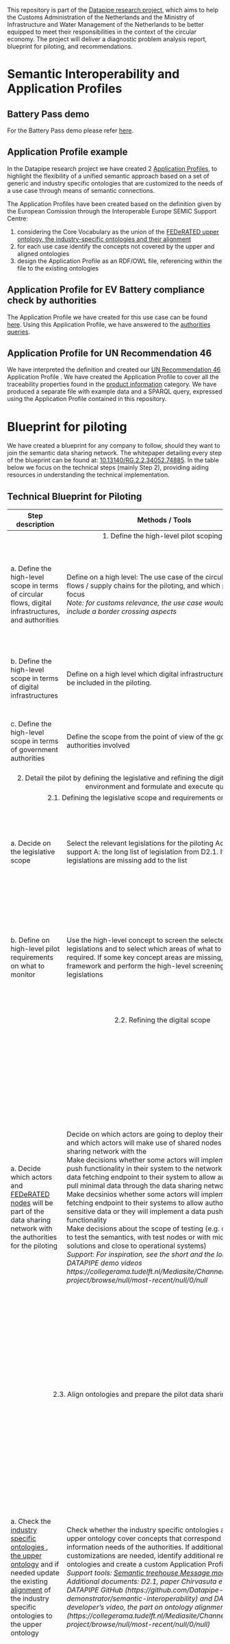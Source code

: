 This repository is part of the [Datapipe research project](https://www.tudelft.nl/tbm/onderzoek/projecten/datapipe-project), which aims to help the Customs Administration of the Netherlands and the Ministry of Infrastructure and Water Management of the Netherlands to be better equipped to meet their responsibilities in the context of the circular economy. The project will deliver a diagnostic problem analysis report, blueprint for piloting, and recommendations.

# Semantic Interoperability and Application Profiles

## Battery Pass demo

For the Battery Pass demo please refer [here](./Ontologies/Battery%20Pass/readme.md).

## Application Profile example

In the Datapipe research project we have created 2 [Application Profiles](https://joinup.ec.europa.eu/collection/semic-support-centre/application-profiles-what-are-they-and-how-model-and-reuse-them-properly-look-through-dcat-ap), to highlight the flexibility of a unified semantic approach based on a set of generic and industry specific ontologies that are customized to the needs of a use case through means of semantic connections. 

The Application Profiles have been created based on the definition given by the European Comission through the Interoperable Europe SEMIC Support Centre:
1. considering the Core Vocabulary as the union of the [FEDeRATED upper ontology, the industry-specific ontologies and their alignment](./Ontologies/README.md)
2. for each use case identify the concepts not covered by the upper and aligned ontologies
3. design the Application Profile as an RDF/OWL file, referencing within the file to the existing ontologies

## Application Profile for EV Battery compliance check by authorities

The Application Profile we have created for this use case can be found [here](./Technical%20resources/Application%20Profile%20example.ttl). Using this Application Profile, we have answered to the [authorities queries](./Authority%20Standardized%20Query%20Example.md).

## Application Profile for UN Recommendation 46

We have interpreted the definition and created our [UN Recommendation 46](https://unece.org/trade/publications/recommendation-no46-enhancing-traceability-and-transparency-sustainable-value) Application Profile . We have created the Application Profile to cover all the traceability properties found in the [product information](./UNR46%20queries/product-information.md) category. We have produced a separate file with example data and a SPARQL query, expressed using the Application Profile contained in this repository.

# Blueprint for piloting

We have created a blueprint for any company to follow, should they want to join the semantic data sharing network. The whitepaper detailing every step of the blueprint can be found at: [10.13140/RG.2.2.34052.74885](https://www.researchgate.net/publication/383659169_Government_Accessing_Business_Data_for_Compliance_Monitoring_of_Circular_Economy_DATAPIPE_White_paper?channel=doi&linkId=66d59bbdfa5e11512c47cd97&showFulltext=true). In the table below we focus on the technical steps (mainly Step 2), providing aiding resources in understanding the technical implementation.

## Technical Blueprint for Piloting

<table>
    <thead>
        <tr>
            <th>Step description</th>
            <th>Methods / Tools</th>
            <th>Example</th>
        </tr>
    </thead>
    <tbody>
        <tr>
            <td style="text-align: center;" colspan=4>  1. Define the high-level pilot scoping
        </tr>
        <tr>
            <td>a. Define the high-level scope in terms of circular flows, digital infrastructures, and authorities </td>
            <td>Define on a high level: The use case of the circular economy flows / supply chains for the piloting, and which product focus <br><i> Note: for customs relevance, the use case would need to include a border crossing aspects</i></td>
            <td> Import of cars with EV batteries from Asia to the EU (e.g. the Netherlands), use in the Netherlands and end-of-life in the Netherlands. </td>
        </tr>
        <tr>
            <td>b. Define the high-level scope in terms of digital infrastructures</td>
            <td>Define on a high level which digital infrastructures that will be included in the piloting.</td>
            <td> The business systems of the EV battery producer and of the car manufacturer.</td>
        </tr>
        <tr>
            <td>c. Define the high-level scope in terms of government authorities</td>
            <td>Define the scope from the point of view of the government authorities involved</td>
            <td>Customs in the country of import, registration authority, inspection agencies.</td>
        </tr>
        <tr>
            <td style="text-align: center;" colspan=4>  2. Detail the pilot by defining the legislative and refining the digital scope, prepare the pilot environment and formulate and execute queries
        </tr>
        <tr>
            <td style="text-align: center;" colspan=4>  2.1. Defining the legislative scope and requirements on what to monitor
        </tr>
        <tr>
            <td>a. Decide on the legislative scope</td>
            <td>Select the relevant legislations for the piloting Additional support A: the long list of legislation from D2.1. If legislations are missing add to the list </td>
            <td>The Battery regulation, The Eco-design for sustainable Products regulation and the Forced Labor regulation proposal. </td>
        </tr>
        <tr>
            <td>b. Define on high-level pilot requirements on what to monitor</td>
            <td>Use the high-level concept to screen the selected legislations and to select which areas of what to monitor are required. If some key concept areas are missing, add to the framework and perform the high-level screening of the legislations </td>
            <td>Information about the economic operators identifiers, product identifiers, material composition, CO2 footprint, as forced labour information </td>
        </tr>
        <tr>
            <td style="text-align: center;" colspan=4>  2.2. Refining the digital scope
        </tr>
        <tr>
            <td>a. Decide which actors and <a href="https://github.com/federatedplatforms/Docker-BDI-Node">FEDeRATED nodes</a> will be part of the data sharing network with the authorities for the piloting</td>
            <td>Decide on which actors are going to deploy their own nodes and which actors will make use of shared nodes in the data sharing network with the
            <br> Make decisions whether some actors will implement a data push functionality in their system to the network or expose a data fetching endpoint to their system to allow authorities to pull minimal data through the data sharing network.
            <br> Make decsinios whether some actors will implement a data fetching endpoint to their systems to allow authorities to pull sensitive data or they will implement a data push functionality
            <br> Make decisions about the scope of testing (e.g. conceptual to test the semantics, with test nodes or with middleware solutions and close to operational systems) 
            <br> <i> Support: For inspiration, see the short and the long DATAPIPE demo videos  https://collegerama.tudelft.nl/Mediasite/Channel/datapipe-project/browse/null/most-recent/null/0/null </td>
            <td>the data sharing environment can be with one node for customs and one for the EV producer, where the battery data is made available to customs via the responsible economic operator, the EV producer. <br> Alternatively, there can be a set-up with three nodes, where customs queries the responsible economic operator, the EV producer about the battery. The EV producer redirects customs to the EV battery node producer who shares the data to customs via thier own node </td>
        </tr>
        <tr>
            <td style="text-align: center;" colspan=4> 2.3. Align ontologies and prepare the pilot data sharing environment
        </tr>
        <tr>
            <td> a. Check the <a href="./Ontologies/README.md">industry specific ontologies </a>, <a href="https://github.com/federatedplatforms/FEDeRATED-Semantic-Model">the upper ontology</a> and if needed update the existing <a href="./Ontologies/CatenaX ontology and alignment/owl version/CatenaX to FEDeRATED Alignment.ttl">alignment</a> of the industry specific ontologies to the upper ontology </td>
            <td> Check whether the industry specific ontologies and the upper ontology cover concepts that correspond to the information needs of the authorities. If additional customizations are needed, identify additional relevant ontologies and create a custom Application Profile. <br> <i> Support tools: <a href="https://www.semantic-treehouse.nl/docs/wizard/">Semantic treehouse Message model wizard</i></a> <br> <i> Additional documents:  D2.1, paper Chirvasuta et al. (2025), DATAPIPE GitHub (https://github.com/Datapipe-demonstrator/semantic-interoperability) and DATAPIPE developer’s video, the part on ontology alignment (https://collegerama.tudelft.nl/Mediasite/Channel/datapipe-project/browse/null/most-recent/null/0/null) </i>
            <td> Authorities would like to access information about electronics in the car. When checking about existing alignments they may find out that alignment of the upper ontology has been performed with the logistics, a battery and a car ontology, but not with an electronics ontology. In this case, a relevant electronic ontology would need to be identified and aligned. If no appropriate ontology is identified this may need to lead to an ontology development task
        </tr>
        <tr>
            <td> b. Generate node configurations for the pilot parties for data sharing and validation schemes </td>
            <td> Generate node configurations with the Semantic Treehouse Message Model FIT Wizard. <br> Based on the configurations, customize the node to participate in the data sharing network.  </td>
            <td> The car producer instructions how to configure their own node and how to map the data about the car and the batteries available in the business systems to the semantics of the aligned ontologies. </td>
        </tr>
        <tr>
            <td style="text-align: center;" colspan=4> 2.4. Formulate queries and query data
        </tr>
        <tr>
            <td> a. Formulate queries using specific requirements on what to monitor, based on the aligned ontologies </td>
            <td> Formulate queries based on the government requirements (see example <a href="./Authority Standardized Query Example.md">here</a>) on what to monitor, based on the mapping between selected legislation and the semantic solution (aligned ontologies and application profile) </td>
            <td> In view of the battery regulation, customs may want to monitor the recycled content of Cobalt in a EV battery. In case this information is available by the battery producer to the EV producer and EV producer via its node can provide access to customs to this data, via a query to the EV producer node that is connected to the EV producer back end system, customs can obtain the required information. </td>
        </tr>
    </tbody>
</table>